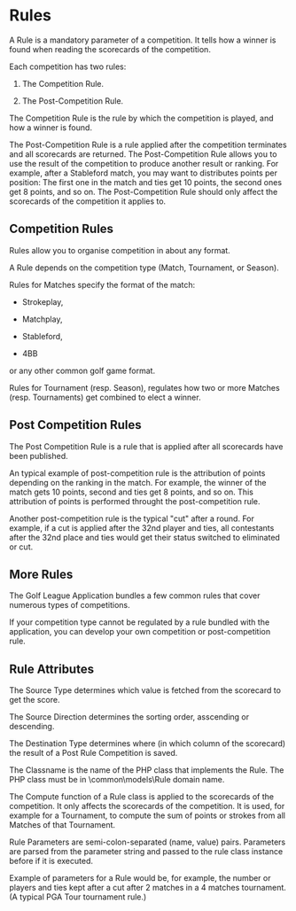 Rules
=====

A Rule is a mandatory parameter of a competition. It tells how a winner is found
when reading the scorecards of the competition.

Each competition has two rules:

1.  The Competition Rule.

2.  The Post-Competition Rule.

The Competition Rule is the rule by which the competition is played, and how a
winner is found.

The Post-Competition Rule is a rule applied after the competition terminates and
all scorecards are returned. The Post-Competition Rule allows you to use the
result of the competition to produce another result or ranking. For example,
after a Stableford match, you may want to distributes points per position: The
first one in the match and ties get 10 points, the second ones get 8 points, and
so on. The Post-Competition Rule should only affect the scorecards of the
competition it applies to.

Competition Rules
-----------------

Rules allow you to organise competition in about any format.

A Rule depends on the competition type (Match, Tournament, or Season).

Rules for Matches specify the format of the match:

-   Strokeplay,

-   Matchplay,

-   Stableford,

-   4BB

or any other common golf game format.

Rules for Tournament (resp. Season), regulates how two or more Matches (resp.
Tournaments) get combined to elect a winner.

Post Competition Rules
----------------------

The Post Competition Rule is a rule that is applied after all scorecards have been published.

An typical example of post-competition rule is the attribution of points depending on the ranking in the match.
For example, the winner of the match gets 10 points, second and ties get 8 points, and so on.
This attribution of points is performed throught the post-competition rule.

Another post-competition rule is the typical "cut" after a round.
For example, if a cut is applied after the 32nd player and ties, all contestants after the 32nd place and ties
would get their status switched to eliminated or cut.


More Rules
----------

The Golf League Application bundles a few common rules that cover numerous types
of competitions.

If your competition type cannot be regulated by a rule bundled with the
application, you can develop your own competition or post-competition rule.


Rule Attributes
---------------

The Source Type determines which value is fetched from the scorecard to get the
score.

The Source Direction determines the sorting order, asscending or descending.

The Destination Type determines where (in which column of the scorecard) the
result of a Post Rule Competition is saved.

The Classname is the name of the PHP class that implements the Rule. The PHP
class must be in \common\models\Rule domain name.

The Compute function of a Rule class is applied to the scorecards of the
competition. It only affects the scorecards of the competition. It is used, for
example for a Tournament, to compute the sum of points or strokes from all
Matches of that Tournament.

Rule Parameters are semi-colon-separated (name, value) pairs. Parameters are
parsed from the parameter string and passed to the rule class instance before if
it is executed.

Example of parameters for a Rule would be, for example, the number or players
and ties kept after a cut after 2 matches in a 4 matches tournament. (A typical
PGA Tour tournament rule.)
